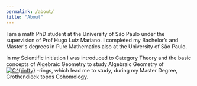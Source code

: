 ```yaml
---
permalink: /about/
title: "About"
---
```


I am a math PhD student at the University of São Paulo under the supervision of Prof Hugo Luiz Mariano. I completed my Bachelor’s and Master's degrees in Pure Mathematics also at the University of São Paulo. 

In my Scientific initiation I was introduced to Category Theory and the basic concepts of Algebraic Geometry to study Algebraic Geometry of <a href="https://www.codecogs.com/eqnedit.php?latex=C^{\infty}" target="_blank"><img src="https://latex.codecogs.com/gif.latex?C^{\infty}" title="C^{\infty}" /></a> -rings, which lead me to study, during my Master Degree, Grothendieck topos Cohomology. 
